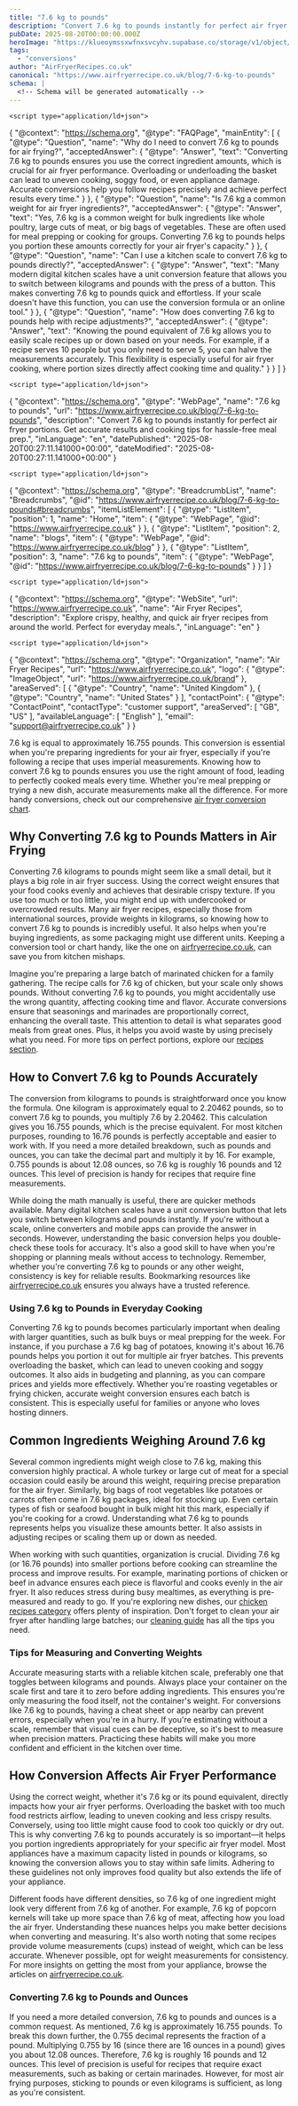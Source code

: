 ```yaml
---
title: "7.6 kg to pounds"
description: "Convert 7.6 kg to pounds instantly for perfect air fryer portions. Get accurate results and cooking tips for hassle-free meal prep."
pubDate: 2025-08-20T00:00:00.000Z
heroImage: "https://klueoymssxwfnxsvcyhv.supabase.co/storage/v1/object/public/Shmucket/7-6-kg-to-pounds.webp"
tags:
  - "conversions"
author: "AirFryerRecipes.co.uk"
canonical: "https://www.airfryerrecipe.co.uk/blog/7-6-kg-to-pounds"
schema: |
  <!-- Schema will be generated automatically -->
---
```

<script type="application/ld+json">
{
    "@context": "https://schema.org",
    "@type": "BlogPosting",
    "url": "https://www.airfryerrecipe.co.uk/blog/7-6-kg-to-pounds",
    "mainEntityOfPage": {
        "@type": "WebPage",
        "@id": "https://www.airfryerrecipe.co.uk/blog/7-6-kg-to-pounds"
    },
    "headline": "Quick 7.6 kg to Pounds Conversion for Air Fryer Cooking",
    "description": "Convert 7.6 kg to pounds instantly for perfect air fryer portions. Get accurate results and cooking tips for hassle-free meal prep.",
    "author": {
        "@type": "Person",
        "name": "AirFryerRecipes.co.uk",
        "url": "https://www.airfryerrecipe.co.uk/about",
        "image": {
            "@type": "ImageObject",
            "url": "https://klueoymssxwfnxsvcyhv.supabase.co/storage/v1/object/public/Shmucket/Me.jpg"
        }
    },
    "publisher": {
        "@type": "Organization",
        "name": "Air Fryer Recipe",
        "logo": {
            "@type": "ImageObject",
            "url": "https://cdn.prod.website-files.com/68224a465dfe9a7ab4f57570/6844191451a8b2f1e37e63cc_Untitled%20design%20-%202025-06-05T205644.948%20(1).png"
        }
    },
    "datePublished": "2025-08-20T00:27:11.141Z",
    "dateModified": "2025-08-20T00:27:11.141Z",
    "image": {
        "@type": "ImageObject",
        "url": "https://klueoymssxwfnxsvcyhv.supabase.co/storage/v1/object/public/Shmucket/7-6-kg-to-pounds.webp"
    },
    "about": {
        "@type": "Thing",
        "name": "Conversions"
    },
    "articleSection": "Conversions",
    "inLanguage": "en-GB"
}
</script>

    <script type="application/ld+json">
{
    "@context": "https://schema.org",
    "@type": "FAQPage",
    "mainEntity": [
        {
            "@type": "Question",
            "name": "Why do I need to convert 7.6 kg to pounds for air frying?",
            "acceptedAnswer": {
                "@type": "Answer",
                "text": "Converting 7.6 kg to pounds ensures you use the correct ingredient amounts, which is crucial for air fryer performance. Overloading or underloading the basket can lead to uneven cooking, soggy food, or even appliance damage. Accurate conversions help you follow recipes precisely and achieve perfect results every time."
            }
        },
        {
            "@type": "Question",
            "name": "Is 7.6 kg a common weight for air fryer ingredients?",
            "acceptedAnswer": {
                "@type": "Answer",
                "text": "Yes, 7.6 kg is a common weight for bulk ingredients like whole poultry, large cuts of meat, or big bags of vegetables. These are often used for meal prepping or cooking for groups. Converting 7.6 kg to pounds helps you portion these amounts correctly for your air fryer's capacity."
            }
        },
        {
            "@type": "Question",
            "name": "Can I use a kitchen scale to convert 7.6 kg to pounds directly?",
            "acceptedAnswer": {
                "@type": "Answer",
                "text": "Many modern digital kitchen scales have a unit conversion feature that allows you to switch between kilograms and pounds with the press of a button. This makes converting 7.6 kg to pounds quick and effortless. If your scale doesn't have this function, you can use the conversion formula or an online tool."
            }
        },
        {
            "@type": "Question",
            "name": "How does converting 7.6 kg to pounds help with recipe adjustments?",
            "acceptedAnswer": {
                "@type": "Answer",
                "text": "Knowing the pound equivalent of 7.6 kg allows you to easily scale recipes up or down based on your needs. For example, if a recipe serves 10 people but you only need to serve 5, you can halve the measurements accurately. This flexibility is especially useful for air fryer cooking, where portion sizes directly affect cooking time and quality."
            }
        }
    ]
}
</script>

    <script type="application/ld+json">
{
    "@context": "https://schema.org",
    "@type": "WebPage",
    "name": "7.6 kg to pounds",
    "url": "https://www.airfryerrecipe.co.uk/blog/7-6-kg-to-pounds",
    "description": "Convert 7.6 kg to pounds instantly for perfect air fryer portions. Get accurate results and cooking tips for hassle-free meal prep.",
    "inLanguage": "en",
    "datePublished": "2025-08-20T00:27:11.141000+00:00",
    "dateModified": "2025-08-20T00:27:11.141000+00:00"
}
</script>

    <script type="application/ld+json">
{
    "@context": "https://schema.org",
    "@type": "BreadcrumbList",
    "name": "Breadcrumbs",
    "@id": "https://www.airfryerrecipe.co.uk/blog/7-6-kg-to-pounds#breadcrumbs",
    "itemListElement": [
        {
            "@type": "ListItem",
            "position": 1,
            "name": "Home",
            "item": {
                "@type": "WebPage",
                "@id": "https://www.airfryerrecipe.co.uk"
            }
        },
        {
            "@type": "ListItem",
            "position": 2,
            "name": "blogs",
            "item": {
                "@type": "WebPage",
                "@id": "https://www.airfryerrecipe.co.uk/blog"
            }
        },
        {
            "@type": "ListItem",
            "position": 3,
            "name": "7.6 kg to pounds",
            "item": {
                "@type": "WebPage",
                "@id": "https://www.airfryerrecipe.co.uk/blog/7-6-kg-to-pounds"
            }
        }
    ]
}
</script>

    <script type="application/ld+json">
{
    "@context": "https://schema.org",
    "@type": "WebSite",
    "url": "https://www.airfryerrecipe.co.uk",
    "name": "Air Fryer Recipes",
    "description": "Explore crispy, healthy, and quick air fryer recipes from around the world. Perfect for everyday meals.",
    "inLanguage": "en"
}
</script>

    <script type="application/ld+json">
{
    "@context": "https://schema.org",
    "@type": "Organization",
    "name": "Air Fryer Recipes",
    "url": "https://www.airfryerrecipe.co.uk",
    "logo": {
        "@type": "ImageObject",
        "url": "https://www.airfryerrecipe.co.uk/brand"
    },
    "areaServed": [
        {
            "@type": "Country",
            "name": "United Kingdom"
        },
        {
            "@type": "Country",
            "name": "United States"
        }
    ],
    "contactPoint": {
        "@type": "ContactPoint",
        "contactType": "customer support",
        "areaServed": [
            "GB",
            "US"
        ],
        "availableLanguage": [
            "English"
        ],
        "email": "support@airfryerrecipe.co.uk"
    }
}
</script>

<p>7.6 kg is equal to approximately 16.755 pounds. This conversion is essential when you're preparing ingredients for your air fryer, especially if you're following a recipe that uses imperial measurements. Knowing how to convert 7.6 kg to pounds ensures you use the right amount of food, leading to perfectly cooked meals every time. Whether you're meal prepping or trying a new dish, accurate measurements make all the difference. For more handy conversions, check out our comprehensive <a href="https://www.airfryerrecipe.co.uk/air-fryer-conversion-chart">air fryer conversion chart</a>.</p>

<h2>Why Converting 7.6 kg to Pounds Matters in Air Frying</h2>
<p>Converting 7.6 kilograms to pounds might seem like a small detail, but it plays a big role in air fryer success. Using the correct weight ensures that your food cooks evenly and achieves that desirable crispy texture. If you use too much or too little, you might end up with undercooked or overcrowded results. Many air fryer recipes, especially those from international sources, provide weights in kilograms, so knowing how to convert 7.6 kg to pounds is incredibly useful. It also helps when you're buying ingredients, as some packaging might use different units. Keeping a conversion tool or chart handy, like the one on <a href="https://www.airfryerrecipe.co.uk">airfryerrecipe.co.uk</a>, can save you from kitchen mishaps.</p>
<p>Imagine you're preparing a large batch of marinated chicken for a family gathering. The recipe calls for 7.6 kg of chicken, but your scale only shows pounds. Without converting 7.6 kg to pounds, you might accidentally use the wrong quantity, affecting cooking time and flavor. Accurate conversions ensure that seasonings and marinades are proportionally correct, enhancing the overall taste. This attention to detail is what separates good meals from great ones. Plus, it helps you avoid waste by using precisely what you need. For more tips on perfect portions, explore our <a href="https://www.airfryerrecipe.co.uk/recipes">recipes section</a>.</p>

<h2>How to Convert 7.6 kg to Pounds Accurately</h2>
<p>The conversion from kilograms to pounds is straightforward once you know the formula. One kilogram is approximately equal to 2.20462 pounds, so to convert 7.6 kg to pounds, you multiply 7.6 by 2.20462. This calculation gives you 16.755 pounds, which is the precise equivalent. For most kitchen purposes, rounding to 16.76 pounds is perfectly acceptable and easier to work with. If you need a more detailed breakdown, such as pounds and ounces, you can take the decimal part and multiply it by 16. For example, 0.755 pounds is about 12.08 ounces, so 7.6 kg is roughly 16 pounds and 12 ounces. This level of precision is handy for recipes that require fine measurements.</p>
<p>While doing the math manually is useful, there are quicker methods available. Many digital kitchen scales have a unit conversion button that lets you switch between kilograms and pounds instantly. If you're without a scale, online converters and mobile apps can provide the answer in seconds. However, understanding the basic conversion helps you double-check these tools for accuracy. It's also a good skill to have when you're shopping or planning meals without access to technology. Remember, whether you're converting 7.6 kg to pounds or any other weight, consistency is key for reliable results. Bookmarking resources like <a href="https://www.airfryerrecipe.co.uk">airfryerrecipe.co.uk</a> ensures you always have a trusted reference.</p>

<h3>Using 7.6 kg to Pounds in Everyday Cooking</h3>
<p>Converting 7.6 kg to pounds becomes particularly important when dealing with larger quantities, such as bulk buys or meal prepping for the week. For instance, if you purchase a 7.6 kg bag of potatoes, knowing it's about 16.76 pounds helps you portion it out for multiple air fryer batches. This prevents overloading the basket, which can lead to uneven cooking and soggy outcomes. It also aids in budgeting and planning, as you can compare prices and yields more effectively. Whether you're roasting vegetables or frying chicken, accurate weight conversion ensures each batch is consistent. This is especially useful for families or anyone who loves hosting dinners.</p>

<h2>Common Ingredients Weighing Around 7.6 kg</h2>
<p>Several common ingredients might weigh close to 7.6 kg, making this conversion highly practical. A whole turkey or large cut of meat for a special occasion could easily be around this weight, requiring precise preparation for the air fryer. Similarly, big bags of root vegetables like potatoes or carrots often come in 7.6 kg packages, ideal for stocking up. Even certain types of fish or seafood bought in bulk might hit this mark, especially if you're cooking for a crowd. Understanding what 7.6 kg to pounds represents helps you visualize these amounts better. It also assists in adjusting recipes or scaling them up or down as needed.</p>
<p>When working with such quantities, organization is crucial. Dividing 7.6 kg (or 16.76 pounds) into smaller portions before cooking can streamline the process and improve results. For example, marinating portions of chicken or beef in advance ensures each piece is flavorful and cooks evenly in the air fryer. It also reduces stress during busy mealtimes, as everything is pre-measured and ready to go. If you're exploring new dishes, our <a href="https://www.airfryerrecipe.co.uk/recipe-category/chicken">chicken recipes category</a> offers plenty of inspiration. Don't forget to clean your air fryer after handling large batches; our <a href="https://www.airfryerrecipe.co.uk/air-fryer-cleaner">cleaning guide</a> has all the tips you need.</p>

<h3>Tips for Measuring and Converting Weights</h3>
<p>Accurate measuring starts with a reliable kitchen scale, preferably one that toggles between kilograms and pounds. Always place your container on the scale first and tare it to zero before adding ingredients. This ensures you're only measuring the food itself, not the container's weight. For conversions like 7.6 kg to pounds, having a cheat sheet or app nearby can prevent errors, especially when you're in a hurry. If you're estimating without a scale, remember that visual cues can be deceptive, so it's best to measure when precision matters. Practicing these habits will make you more confident and efficient in the kitchen over time.</p>

<h2>How Conversion Affects Air Fryer Performance</h2>
<p>Using the correct weight, whether it's 7.6 kg or its pound equivalent, directly impacts how your air fryer performs. Overloading the basket with too much food restricts airflow, leading to uneven cooking and less crispy results. Conversely, using too little might cause food to cook too quickly or dry out. This is why converting 7.6 kg to pounds accurately is so important—it helps you portion ingredients appropriately for your specific air fryer model. Most appliances have a maximum capacity listed in pounds or kilograms, so knowing the conversion allows you to stay within safe limits. Adhering to these guidelines not only improves food quality but also extends the life of your appliance.</p>
<p>Different foods have different densities, so 7.6 kg of one ingredient might look very different from 7.6 kg of another. For example, 7.6 kg of popcorn kernels will take up more space than 7.6 kg of meat, affecting how you load the air fryer. Understanding these nuances helps you make better decisions when converting and measuring. It's also worth noting that some recipes provide volume measurements (cups) instead of weight, which can be less accurate. Whenever possible, opt for weight measurements for consistency. For more insights on getting the most from your appliance, browse the articles on <a href="https://www.airfryerrecipe.co.uk">airfryerrecipe.co.uk</a>.</p>

<h3>Converting 7.6 kg to Pounds and Ounces</h3>
<p>If you need a more detailed conversion, 7.6 kg to pounds and ounces is a common request. As mentioned, 7.6 kg is approximately 16.755 pounds. To break this down further, the 0.755 decimal represents the fraction of a pound. Multiplying 0.755 by 16 (since there are 16 ounces in a pound) gives you about 12.08 ounces. Therefore, 7.6 kg is roughly 16 pounds and 12 ounces. This level of precision is useful for recipes that require exact measurements, such as baking or certain marinades. However, for most air frying purposes, sticking to pounds or even kilograms is sufficient, as long as you're consistent.</p>
